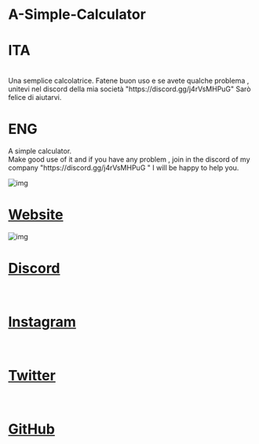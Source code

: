 # A-Simple-Calculator
<h1>ITA</h1> <br> Una semplice calcolatrice. Fatene buon uso e se avete qualche problema , unitevi nel discord della mia società "https://discord.gg/j4rVsMHPuG" Sarò felice di aiutarvi. <h1>ENG</h1> A simple calculator. <br>  Make good use of it and if you have any problem , join in the discord of my company "https://discord.gg/j4rVsMHPuG " I will be happy to help you.

![img](https://i.imgur.com/Lfr9B8j.png)


[<h1>Website</h1>](https://www.devolutions.it/)   ![img](https://maxcdn.icons8.com/Share/icon/Logos/discord_logo1600.png) <br>

[<h1>Discord</h1>](https://discord.gg/j4rVsMHPuG) <br>

[<h1>Instagram</h1>](https://www.instagram.com/devolutions_ita/) <br>

[<h1>Twitter</h1>](https://twitter.com/DeVolutions_ita) <br>

[<h1>GitHub</h1>](https://github.com/DeVolutions-ita) 
